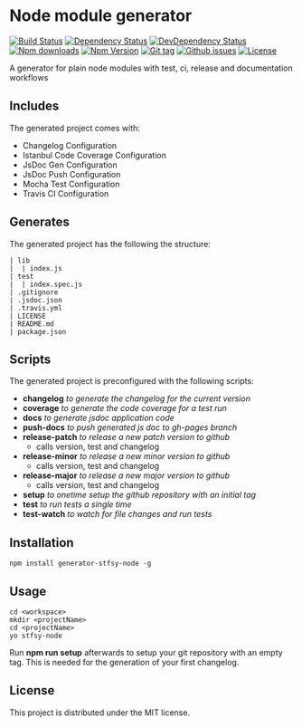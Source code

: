 # Node module generator

[![Build Status](https://travis-ci.org/stfsy/generator-stfsy-node.svg)](https://travis-ci.org/stfsy/generator-stfsy-node)
[![Dependency Status](https://img.shields.io/david/stfsy/generator-stfsy-node.svg)](https://github.com/stfsy/generator-stfsy-node/blob/master/package.json)
[![DevDependency Status](https://img.shields.io/david/dev/stfsy/generator-stfsy-node.svg)](https://github.com/stfsy/generator-stfsy-node/blob/master/package.json)
[![Npm downloads](https://img.shields.io/npm/dm/generator-stfsy-node.svg)](https://www.npmjs.com/package/generator-stfsy-node)
[![Npm Version](https://img.shields.io/npm/v/generator-stfsy-node.svg)](https://www.npmjs.com/package/generator-stfsy-node)
[![Git tag](https://img.shields.io/github/tag/stfsy/generator-stfsy-node.svg)](https://github.com/stfsy/generator-stfsy-node/releases)
[![Github issues](https://img.shields.io/github/issues/stfsy/generator-stfsy-node.svg)](https://github.com/stfsy/generator-stfsy-node/issues)
[![License](https://img.shields.io/npm/l/generator-stfsy-node.svg)](https://github.com/stfsy/generator-stfsy-node/blob/master/LICENSE)

A generator for plain node modules with test, ci, release and documentation workflows

## Includes
The generated project comes with:
* Changelog Configuration
* Istanbul Code Coverage Configuration
* JsDoc Gen Configuration
* JsDoc Push Configuration
* Mocha Test Configuration
* Travis CI Configuration

## Generates
The generated project has the following the structure:
```
| lib
|  | index.js 
| test
|  | index.spec.js
| .gitignore
| .jsdoc.json
| .travis.yml
| LICENSE
| README.md
| package.json
```
## Scripts
The generated project is preconfigured with the following scripts:
* **changelog** _to generate the changelog for the current version_
* **coverage** _to generate the code coverage for a test run_
* **docs** _to generate jsdoc application code_
* **push-docs** _to push generated js doc to gh-pages branch_
* **release-patch** _to release a new patch version to github_
    * calls version, test and changelog
* **release-minor** _to release a new minor version to github_
    * calls version, test and changelog
* **release-major** _to release a new major version to github_
    * calls version, test and changelog
* **setup** _to onetime setup the github repository with an initial tag_
* **test** _to run tests a single time_
* **test-watch** _to watch for file changes and run tests_

## Installation
```
npm install generator-stfsy-node -g
```

## Usage
```
cd <workspace>
mkdir <projectName>
cd <projectName>
yo stfsy-node
```

Run **npm run setup** afterwards to setup your git repository with an empty tag. This is needed for the generation of your first changelog. 

## License

This project is distributed under the MIT license.